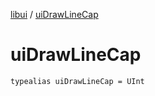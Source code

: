[libui](index.md) / [uiDrawLineCap](./ui-draw-line-cap.md)

# uiDrawLineCap

`typealias uiDrawLineCap = UInt`